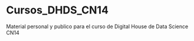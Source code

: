 # Cursos_DHDS_CN14
  Material personal y publico para el curso de Digital House de Data Science CN14
